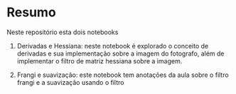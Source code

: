 # Resumo

Neste repositório esta dois notebooks

1. Derivadas e Hessiana: neste notebook é explorado o conceito de derivadas e sua implementação sobre a imagem do fotografo, além de implementar o filtro de matriz hessiana sobre a imagem.

2. Frangi e suavização: este notebook tem anotações da aula sobre o filtro frangi e a suavização usando o filtro